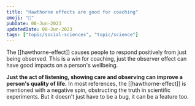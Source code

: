 ```yaml
---
title: "Hawthorne effects are good for coaching"
emoji: "🏃"
pubDate: 08-Jun-2023
updatedDate: 08-Jun-2023
tags: ["topic/social-sciences", "topic/science"]
---
```


The [[hawthorne-effect]] causes people to respond positively from just being observed. This is a win for coaching, just the observer effect can have good impacts on a person's wellbeing. 

**Just the act of listening, showing care and observing can improve a person's quality of life.** In most references, the [[hawthorne-effect]] is mentioned with a negative spin, obstructing the truth in scientific experiments. But it doesn't just have to be a bug, it can be a feature too.